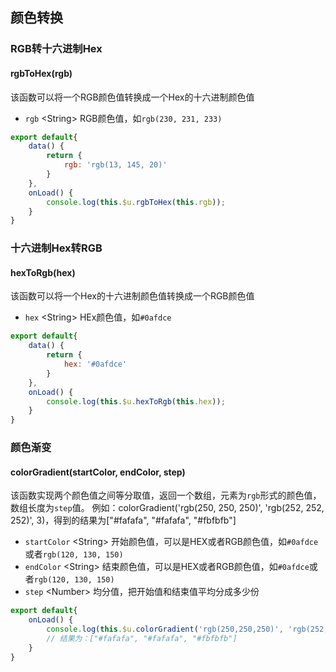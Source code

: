 ## 颜色转换

### RGB转十六进制Hex

#### rgbToHex(rgb)

该函数可以将一个RGB颜色值转换成一个Hex的十六进制颜色值

- `rgb` <String\> RGB颜色值，如`rgb(230, 231, 233)`

```js
export default{
	data() {
		return {
			rgb: 'rgb(13, 145, 20)'
		}
	},
	onLoad() {
		console.log(this.$u.rgbToHex(this.rgb));
	}
}
```


### 十六进制Hex转RGB

#### hexToRgb(hex)

该函数可以将一个Hex的十六进制颜色值转换成一个RGB颜色值

- `hex` <String\> HEx颜色值，如`#0afdce`

```js
export default{
	data() {
		return {
			hex: '#0afdce'
		}
	},
	onLoad() {
		console.log(this.$u.hexToRgb(this.hex));
	}
}
```


### 颜色渐变

#### colorGradient(startColor, endColor, step)

该函数实现两个颜色值之间等分取值，返回一个数组，元素为`rgb`形式的颜色值，数组长度为`step`值。 
例如：colorGradient('rgb(250, 250, 250)', 'rgb(252, 252, 252)', 3)，得到的结果为["#fafafa", "#fafafa", "#fbfbfb"]

- `startColor` <String\> 开始颜色值，可以是HEX或者RGB颜色值，如`#0afdce`或者`rgb(120, 130, 150)`
- `endColor` <String\> 结束颜色值，可以是HEX或者RGB颜色值，如`#0afdce`或者`rgb(120, 130, 150)`
- `step` <Number\> 均分值，把开始值和结束值平均分成多少份

```js
export default{
	onLoad() {
		console.log(this.$u.colorGradient('rgb(250,250,250)', 'rgb(252,252,252)', 3));
		// 结果为：["#fafafa", "#fafafa", "#fbfbfb"]
	}
}
```

